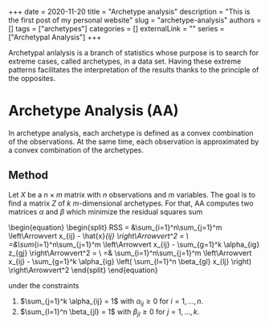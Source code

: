 +++ 
date = 2020-11-20
title = "Archetype analysis"
description = "This is the first post of my personal website"
slug = "archetype-analysis"
authors = []
tags = ["archetypes"]
categories = []
externalLink = ""
series = ["Archetypal Analysis"]
+++

Archetypal anlalysis is a branch of statistics whose purpose is to search for extreme cases, called archetypes, in a data set.
Having these extreme patterns facilitates the interpretation of the results thanks to the principle of the opposites.


# Archetype Analysis (AA)

In archetype analysis, each archetype is defined as a convex combination of the observations.
At the same time, each observation is approximated by a convex combination of the archetypes.

## Method

Let $X$ be a $n \times m$ matrix with $n$ observations and $m$ variables.
The goal is to find a matrix $Z$ of $k$ $m$-dimensional archetypes.
For that, AA computes two matrices $\alpha$ and $\beta$ which minimize the residual squares sum

\begin{equation}
\begin{split}
    RSS = &\sum_{i=1}^n\sum_{j=1}^m \left\Arrowvert x_{ij} - \hat{x}_{ij} \right\Arrowvert^2 = \\
    =&\sum_{i=1}^n\sum_{j=1}^m \left\Arrowvert x_{ij} - \sum_{g=1}^k \alpha_{ig} z_{gj} \right\Arrowvert^2 = \\
    =& \sum_{i=1}^n\sum_{j=1}^m \left\Arrowvert x_{ij} - \sum_{g=1}^k \alpha_{ig} \left( \sum_{l=1}^n \beta_{gl} x_{lj}   \right) \right\Arrowvert^2
\end{split}
\end{equation}


under the constraints

1. $\sum_{j=1}^k \alpha_{ij} = 1$ with $\alpha_{ij} \geq 0$ for $i = 1, \ldots, n$.
2. $\sum_{l=1}^n \beta_{jl} = 1$ with $\beta_{jl} \geq 0$ for $j = 1, \ldots, k$.
